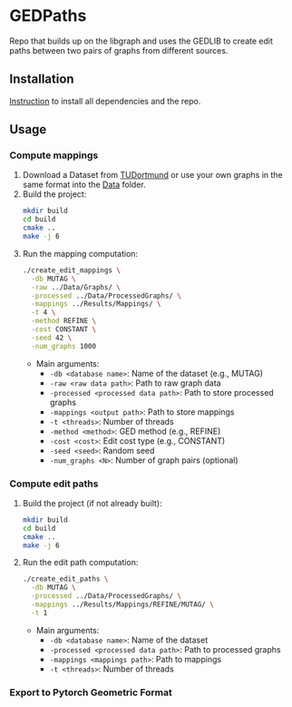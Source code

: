 # GEDPaths
Repo that builds up on the libgraph and uses the GEDLIB to create edit paths between two pairs of graphs from different sources.

## Installation
[Instruction](INSTALLATION.md) to install all dependencies and the repo.

## Usage
### Compute mappings 
1. Download a Dataset from [TUDortmund](https://chrsmrrs.github.io/datasets/) or use your own graphs in the same format into the [Data](Data) folder.
2. Build the project:
   ```bash
   mkdir build
   cd build
   cmake ..
   make -j 6
   ```
3. Run the mapping computation:
   ```bash
   ./create_edit_mappings \
     -db MUTAG \
     -raw ../Data/Graphs/ \
     -processed ../Data/ProcessedGraphs/ \
     -mappings ../Results/Mappings/ \
     -t 4 \
     -method REFINE \
     -cost CONSTANT \
     -seed 42 \
     -num_graphs 1000
   ```
   - Main arguments:
     - `-db <database name>`: Name of the dataset (e.g., MUTAG)
     - `-raw <raw data path>`: Path to raw graph data
     - `-processed <processed data path>`: Path to store processed graphs
     - `-mappings <output path>`: Path to store mappings
     - `-t <threads>`: Number of threads
     - `-method <method>`: GED method (e.g., REFINE)
     - `-cost <cost>`: Edit cost type (e.g., CONSTANT)
     - `-seed <seed>`: Random seed
     - `-num_graphs <N>`: Number of graph pairs (optional)

### Compute edit paths
1. Build the project (if not already built):
   ```bash
   mkdir build
   cd build
   cmake ..
   make -j 6
   ```
2. Run the edit path computation:
   ```bash
   ./create_edit_paths \
     -db MUTAG \
     -processed ../Data/ProcessedGraphs/ \
     -mappings ../Results/Mappings/REFINE/MUTAG/ \
     -t 1
   ```
   - Main arguments:
     - `-db <database name>`: Name of the dataset
     - `-processed <processed data path>`: Path to processed graphs
     - `-mappings <mappings path>`: Path to mappings
     - `-t <threads>`: Number of threads

### Export to Pytorch Geometric Format
